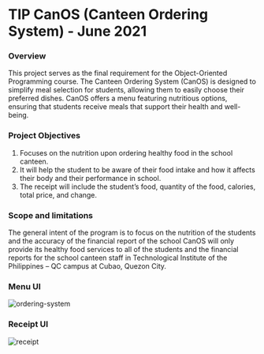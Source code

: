 # TIP CanOS (Canteen Ordering System) - June 2021

### Overview
This project serves as the final requirement for the Object-Oriented Programming course. The Canteen Ordering System (CanOS) is designed to simplify meal selection for students, allowing them to easily choose their preferred dishes. CanOS offers a menu featuring nutritious options, ensuring that students receive meals that support their health and well-being.

### Project Objectives
1.	Focuses on the nutrition upon ordering healthy food in the school canteen.
2.	It will help the student to be aware of their food intake and how it affects their body and their performance in school.
3.	The receipt will include the student’s food, quantity of the food, calories, total price, and change.

### Scope and limitations
The general intent of the program is to focus on the nutrition of the students and the accuracy of the financial report of the school CanOS will only provide its healthy food services to all of the students and the financial reports for the school canteen staff in Technological Institute of the Philippines – QC campus at Cubao, Quezon City.

### Menu UI
![ordering-system](https://github.com/user-attachments/assets/302b60bf-072b-4388-b0f2-76555112a13e)

### Receipt UI
![receipt](https://github.com/user-attachments/assets/f4fc9da0-fd4e-477f-ab03-6deba0181924)


